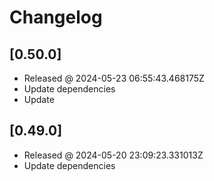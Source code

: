 # Changelog

## [0.50.0]

- Released @ 2024-05-23 06:55:43.468175Z
- Update dependencies
- Update

## [0.49.0]

- Released @ 2024-05-20 23:09:23.331013Z
- Update dependencies
